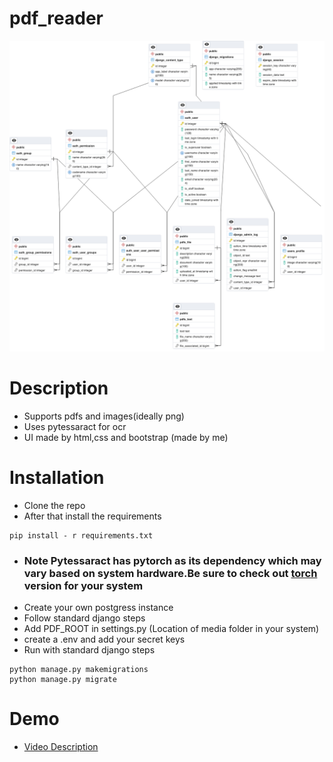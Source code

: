 # pdf_reader

![Alt text](/schema.png?raw=true "Database Schema")


# Description
- Supports pdfs and images(ideally png)
- Uses pytessaract for ocr
- UI made by html,css and bootstrap (made by me)

# Installation
 - Clone the repo
 - After that install the requirements
 ```
 pip install - r requirements.txt
 ```
 
 - ### Note  Pytessaract has pytorch as its dependency which may vary based on system hardware.Be sure to check out [torch](https://pytorch.org/) version for your system
 - Create your own postgress instance
 - Follow standard django steps
 - Add PDF_ROOT in settings.py (Location of media folder in your system)
 - create a .env and add your secret keys
 - Run with standard django steps
 ```
 python manage.py makemigrations
 python manage.py migrate
 ```

# Demo
- [Video Description](https://drive.google.com/file/d/1N68omw8ApfFGBofrtjqcfRknG48TmsSp/view?usp=sharing)
